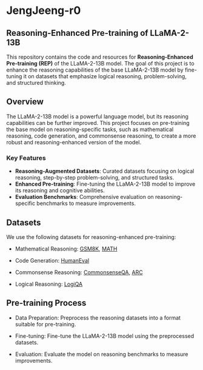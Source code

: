 # JengJeeng-r0

## Reasoning-Enhanced Pre-training of LLaMA-2-13B

This repository contains the code and resources for **Reasoning-Enhanced Pre-training (REP)** of the LLaMA-2-13B model. The goal of this project is to enhance the reasoning capabilities of the base LLaMA-2-13B model by fine-tuning it on datasets that emphasize logical reasoning, problem-solving, and structured thinking.

## Overview

The LLaMA-2-13B model is a powerful language model, but its reasoning capabilities can be further improved. This project focuses on pre-training the base model on reasoning-specific tasks, such as mathematical reasoning, code generation, and commonsense reasoning, to create a more robust and reasoning-enhanced version of the model.

### Key Features
- **Reasoning-Augmented Datasets**: Curated datasets focusing on logical reasoning, step-by-step problem-solving, and structured tasks.
- **Enhanced Pre-training**: Fine-tuning the LLaMA-2-13B model to improve its reasoning and cognitive abilities.
- **Evaluation Benchmarks**: Comprehensive evaluation on reasoning-specific benchmarks to measure improvements.

## Datasets
We use the following datasets for reasoning-enhanced pre-training:

- Mathematical Reasoning: [GSM8K](https://github.com/openai/grade-school-math), [MATH](https://github.com/hendrycks/math)

- Code Generation: [HumanEval](https://github.com/openai/human-eval)

- Commonsense Reasoning: [CommonsenseQA](https://www.tau-nlp.org/commonsenseqa), [ARC](https://allenai.org/data/arc)

- Logical Reasoning: [LogiQA](https://github.com/lgw863/LogiQA-dataset)

## Pre-training Process
- Data Preparation: Preprocess the reasoning datasets into a format suitable for pre-training.

- Fine-tuning: Fine-tune the LLaMA-2-13B model using the preprocessed datasets.

- Evaluation: Evaluate the model on reasoning benchmarks to measure improvements.